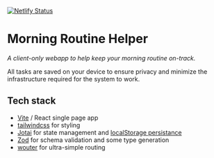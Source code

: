 [![Netlify Status](https://api.netlify.com/api/v1/badges/8fb90f54-9feb-4745-8f7e-37e8d679637d/deploy-status)](https://app.netlify.com/sites/morning-routine-helper/deploys)

# Morning Routine Helper

*A client-only webapp to help keep your morning routine on-track.*

All tasks are saved on your device to ensure privacy and minimize the infrastructure required for the system to work.

## Tech stack
- [Vite](https://vitejs.dev/) / React single page app
- [tailwindcss](https://tailwindcss.com/) for styling
- [Jotai](https://jotai.org/) for state management and [localStorage persistance](https://jotai.org/docs/utilities/storage)
- [Zod](https://zod.dev/) for schema validation and some type generation
- [wouter](https://www.npmjs.com/package/wouter) for ultra-simple routing
